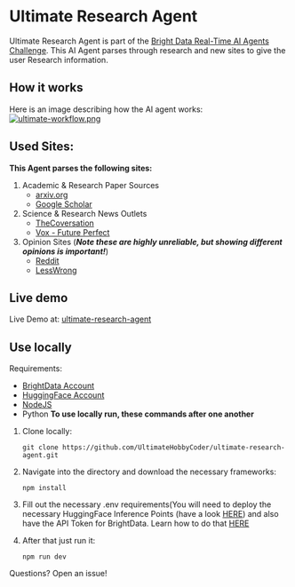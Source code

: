 
# Ultimate Research Agent

  Ultimate Research Agent is part of the [Bright Data Real-Time AI Agents Challenge](https://dev.to/devteam/join-the-bright-data-real-time-ai-agents-challenge-3000-in-prizes-cog?bb=229475). This AI Agent parses through research and new sites to give the user Research information.
## How it works
Here is an image describing how the AI agent works:
[![ultimate-workflow.png](https://i.postimg.cc/TP8Pg6td/ultimate-workflow.png)
](https://postimg.cc/DSgF3tVH)

## Used Sites:
<strong>This Agent parses the following sites:</strong>

1. Academic & Research Paper Sources
	- [arxiv.org](https://arxiv.org/)
	- [Google Scholar](https://scholar.google.com)
2. Science & Research News Outlets
	- [TheCoversation](https://theconversation.com/global)
	- [Vox - Future Perfect](https://www.vox.com/future-perfect)
3. Opinion Sites (*<strong>Note these are highly unreliable, but showing different opinions is important!</strong>*)
	- [Reddit](https://www.reddit.com/)
	- [LessWrong](https://lesswrong.com)

## Live demo
Live Demo at: [ultimate-research-agent](https://ultimate-research-agent.vercel.app)

## Use locally
Requirements:
- [BrightData Account](https://brightdata.com)
- [HuggingFace Account](https://huggingface.co/)
- [NodeJS](https://nodejs.org/)  
- Python
<strong>To use locally run, these commands after one another</strong>
1. Clone locally:

    `git clone https://github.com/UltimateHobbyCoder/ultimate-research-agent.git`
    
2.  Navigate into the directory and download the necessary frameworks:

    `npm install`
    
3. Fill out the necessary .env requirements(You will need to deploy the necessary HuggingFace Inference Points (have a look [HERE](docs/huggingface-info.md)) and also have the API Token for BrightData. Learn how to do that [HERE](docs/brightdata-info)
4. After that just run it:
	

    `npm run dev`


Questions? Open an issue!

		

 

 




